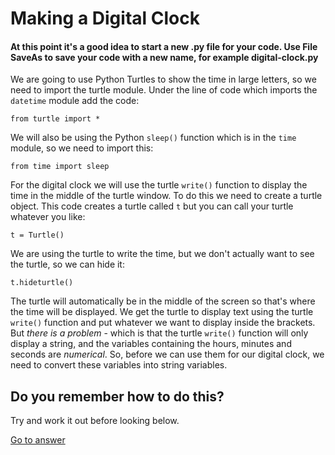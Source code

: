 # Making a Digital Clock

#### At this point it's a good idea to start a new .py file for your code. Use File SaveAs to save your code with a new name, for example **digital-clock.py**

We are going to use Python Turtles to show the time in large letters, so we need to import the turtle module. Under the line of code which imports the ```datetime``` module add the code:
```
from turtle import *
```

We will also be using the Python ```sleep()``` function which is in the ```time``` module, so we need to import this:
```
from time import sleep
```
For the digital clock we will use the turtle ```write()``` function to display the time in the middle of the turtle window. To do this we need to create a turtle object. This code creates a turtle called ```t``` but you can call your turtle whatever you like:
```
t = Turtle()
```

We are using the turtle to write the time, but we don't actually want to see the turtle, so we can hide it:
```
t.hideturtle()
```

The turtle will automatically be in the middle of the screen so that's where the time will be displayed. We get the turtle to display text using the turtle ```write()``` function and put whatever we want to display inside the brackets. But *there is a problem* - which is that the turtle ```write()``` function will only display a string, and the variables containing the hours, minutes and seconds are *numerical*. So, before we can use them for our digital clock, we need to convert these variables into string variables.

## Do you remember how to do this?

Try and work it out before looking below.

[Go to answer](README2.md)